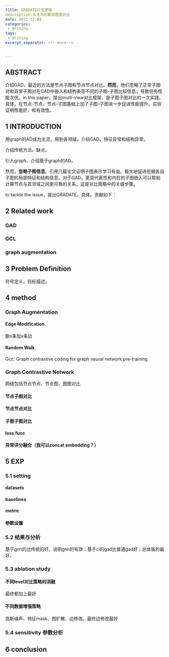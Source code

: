 ```yaml
---
title: GRADATE行文逻辑
description:关注为何要加图图对比
date: 2022-12-09
categories:
 - Writing
tags:
 - Writing
excerpt_separator: <!--more--> 
 

---
```


## ABSTRACT

介绍GAD。最近的方法是节点子图和节点节点对比。**然而**，他们忽略了正常子图对和异常子图对在GAD中嵌入和结构表现不同的子图-子图比较信息，导致任务性能次优。in this paper，提出multi-view对比框架，是子图子图对比的一次实践。具体，在节点-节点，节点-子图基础上加了子图-子图进一步促进性能提升。实验证明性能好，和有效性。

## 1 INTRODUCTION

用graph的AD成为主流，用到各领域。介绍GAD。特征异常和结构异常。

介绍传统方法。缺点。

引入graph，介绍基于graph的AD。

然而，**忽略子图信息**。引用几篇论文证明子图表示学习有益。极大地促进挖掘各自子图的局部特征和结构信息。对于GAD，更具代表性和内在的子图嵌入可以帮助计算节点与其邻域之间更可靠的关系，这是对比策略中的关键步骤。

to tackle the issue，提出GRADATE。具体。贡献如下：

## 2 Related work

### GAD

### GCL

### graph augmentation

## 3 Problem Definition

符号定义，目标描述。

## 4 method

### Graph Augmentation

#### Edge Modification.

删x条加x条边

#### Random Walk.

Gcc: Graph contrastive coding for graph neural network pre-training

### Graph Contrastive Network

网络包括节点节点、节点图、图图对比

#### 节点子图对比

#### 节点节点对比

#### 子图子图对比

#### loss func

#### 异常评分融合（我可以concat embedding？）

## 5 EXP

### 5.1 setting

#### datasets

#### baselines

#### metric

#### 参数设置

### 5.2 结果与分析

基于gnn的比传统的好，说明gnn的有效；基于cl的gad比普通gad好；总体我的最好。

### 5.3 ablation study

#### 不同level对比策略的消融

最终都加上最好

#### 不同数据增强策略

高斯噪声、特征mask、图扩散、边修改。最终边修改最好

### 5.4 sensitivity 参数分析

## 6 conclusion